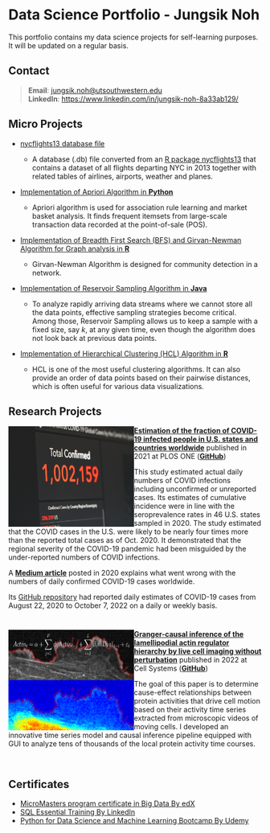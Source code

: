# Data Science Portfolio - Jungsik Noh
This portfolio contains my data science projects for self-learning purposes.
It will be updated on a regular basis. 


## Contact
> **Email**: jungsik.noh@utsouthwestern.edu     <br />
> **LinkedIn**: https://www.linkedin.com/in/jungsik-noh-8a33ab129/ 
 

## Micro Projects

- [nycflights13 database file](https://github.com/JungsikNoh/Data_Science_Portfolio/blob/main/MicroProjects/nycflights13.db)
  - A database (.db) file converted from an [R package nycflights13](https://cran.r-project.org/web/packages/nycflights13/index.html) that contains 
    a dataset of all flights departing NYC in 2013 together with related tables of airlines, airports, weather and planes.

- [Implementation of Apriori Algorithm in **Python**](MicroProjects/ImplementationAprioriAlgo.md)
  - Apriori algorithm is used for association rule learning and market basket analysis. 
    It finds frequent itemsets from large-scale transaction data recorded at the 
    point-of-sale (POS).
   
- [Implementation of Breadth First Search (BFS) and Girvan-Newman Algorithm for Graph analysis in **R**](https://rpubs.com/JungsikNoh/Implement_GirvanNewman_GraphAnalysis_R)
  - Girvan-Newman Algorithm is designed for community detection in a network.
   
- [Implementation of Reservoir Sampling Algorithm in **Java**](MicroProjects/Implementation_ReservoirSampling_Java.md)
  - To analyze rapidly arriving data streams where we cannot store all the data points, 
    effective sampling strategies become critical.
    Among those, Reservoir Sampling allows us to keep a sample with a fixed size, say $k$, at any given time, 
    even though the algorithm does not look back at previous data points. 
  
- [Implementation of Hierarchical Clustering (HCL) Algorithm in **R**](https://rpubs.com/JungsikNoh/ImplementHCLinR)
  - HCL is one of the most useful clustering algorithms. 
    It can also provide an order of data points based on their pairwise distances, 
    which is often useful for various data visualizations. 
 
## Research Projects

<img align="left" width="250" height="200" src="https://github.com/JungsikNoh/Data_Science_Portfolio/blob/main/doc/photo-COVID-unsplash-1585858228804-7caf9961c49d.jpg"> **[Estimation of the fraction of COVID-19 infected people in U.S. states and countries worldwide](https://journals.plos.org/plosone/article?id=10.1371/journal.pone.0246772)** 
published in 2021 at PLOS ONE ([**GitHub**](https://github.com/JungsikNoh/COVID19_Estimated-Size-of-Infectious-Population))

This study estimated actual daily numbers of COVID infections including unconfirmed or unreported cases. 
Its estimates of cumulative incidence were in line with the seroprevalence rates in 46 U.S. states sampled in 2020. 
The study estimated that the COVID cases in the U.S. were likely to be nearly four times more than the reported total cases as of Oct. 2020. 
It demonstrated that the regional severity of the COVID-19 pandemic had been misguided by the under-reported numbers of COVID infections.

A [**Medium article**](https://nohjssunny.medium.com/the-actual-highest-number-of-daily-covid-19-cases-in-the-us-is-estimated-to-be-about-400-000-in-e91bf1cce8e0) posted in 2020 explains what went wrong with the numbers of daily confirmed COVID-19 cases worldwide.

Its [GitHub repository](https://github.com/JungsikNoh/COVID19_Estimated-Size-of-Infectious-Population) had reported daily estimates of COVID-19 cases from August 22, 2020 to October 7, 2022 on a daily or weekly basis. 

#

<img align="left" width="250" height="200" src="https://github.com/JungsikNoh/Data_Science_Portfolio/blob/main/doc/Combined%20Stacks1121-2.png"> [**Granger-causal inference of the lamellipodial actin regulator hierarchy by live cell imaging without perturbation**](https://www.cell.com/cell-systems/pdfExtended/S2405-4712(22)00224-1) published in 2022 at Cell Systems ([**GitHub**](https://github.com/JungsikNoh/Granger-Causality-Analysis-of-Lamellipodia))

The goal of this paper is to determine cause-effect relationships between protein activities that drive cell motion based on their activity time series extracted from microscopic videos of moving cells. 
I developed an innovative time series model and causal inference pipeline equipped with GUI to analyze tens of thousands of the local protein activity time courses. 
 
<br/>

## Certificates
- [MicroMasters program certificate in Big Data By edX](https://credentials.edx.org/credentials/07ac775f581a4bc5bcd975d77c26ea1d/)
- [SQL Essential Training By LinkedIn](https://www.linkedin.com/learning/certificates/168041ae26e672180d73d1f7c48d5dec48effbed0aae8b8168a73f572fa2142f) 
- [Python for Data Science and Machine Learning Bootcamp By Udemy](https://www.udemy.com/certificate/UC-6dd2f854-bde5-4dd5-8d39-f3b75804cec7/) 




